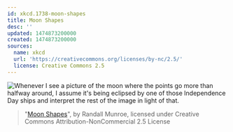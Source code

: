 ```yaml
---
id: xkcd.1738-moon-shapes
title: Moon Shapes
desc: ''
updated: 1474873200000
created: 1474873200000
sources:
  name: xkcd
  url: 'https://creativecommons.org/licenses/by-nc/2.5/'
  license: Creative Commons 2.5
---
```

![Whenever I see a picture of the moon where the points go more than halfway around, I assume it's being eclipsed by one of those Independence Day ships and interpret the rest of the image in light of that.](https://imgs.xkcd.com/comics/moon_shapes.png)
> "[Moon Shapes](https://xkcd.com/1738/)", by Randall Munroe, licensed under Creative Commons Attribution-NonCommercial 2.5 License
